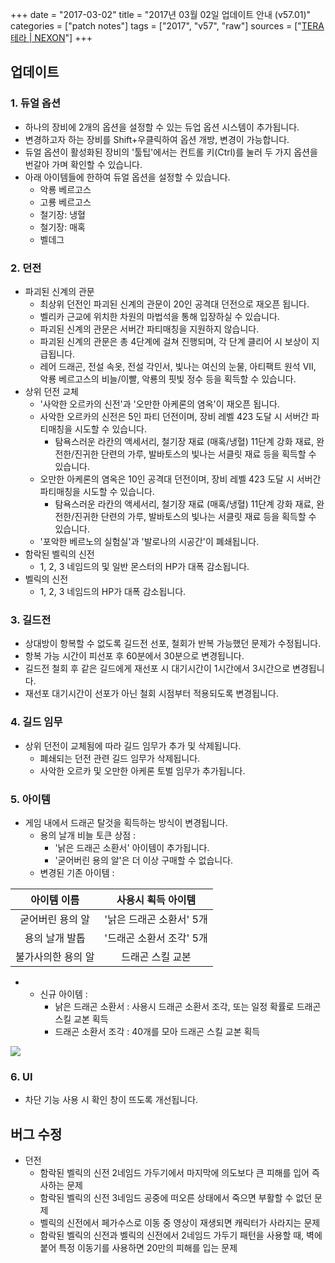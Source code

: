 +++
date = "2017-03-02"
title = "2017년 03월 02일 업데이트 안내 (v57.01)"
categories = ["patch notes"]
tags = ["2017", "v57", "raw"]
sources = ["[TERA 테라 | NEXON](http://tera.nexon.com/news/update/view.aspx?n4articlesn=266)"]
+++

## 업데이트

### **1.** 듀얼 옵션
- 하나의 장비에 2개의 옵션을 설정할 수 있는 듀업 옵션 시스템이 추가됩니다.
- 변경하고자 하는 장비를 Shift+우클릭하여 옵션 개방, 변경이 가능합니다.
- 듀얼 옵션이 활성화된 장비의 '툴팁'에서는 컨트롤 키(Ctrl)를 눌러 두 가지 옵션을 번갈아 가며 확인할 수 있습니다.
- 아래 아이템들에 한하여 듀얼 옵션을 설정할 수 있습니다.
  - 악룡 베르고스
  - 고룡 베르고스
  - 철기장: 냉혈
  - 철기장: 매혹
  - 벨데그

### **2.** 던전
- 파괴된 신계의 관문
  - 최상위 던전인 파괴된 신계의 관문이 20인 공격대 던전으로 재오픈 됩니다.
  - 벨리카 근교에 위치한 차원의 마법석을 통해 입장하실 수 있습니다.
  - 파괴된 신계의 관문은 서버간 파티매칭을 지원하지 않습니다.
  - 파괴된 신계의 관문은 총 4단계에 걸쳐 진행되며, 각 단계 클리어 시 보상이 지급됩니다.
  - 레어 드래곤, 전설 속옷, 전설 각인서, 빛나는 여신의 눈물, 아티팩트 원석 VII, 악룡 베르고스의 비늘/이빨, 악룡의 핏빛 정수 등을 획득할 수 있습니다.
- 상위 던전 교체
  - '사악한 오르카의 신전'과 '오만한 아케론의 염옥'이 재오픈 됩니다.
  - 사악한 오르카의 신전은 5인 파티 던전이며, 장비 레벨 423 도달 시 서버간 파티매칭을 시도할 수 있습니다.
    - 탐욕스러운 라칸의 액세서리, 철기장 재료 (매혹/냉혈) 11단계 강화 재료, 완전한/진귀한 단련의 가루, 발바토스의 빛나는 서클릿 재료 등을 획득할 수 있습니다.
  - 오만한 아케론의 염옥은 10인 공격대 던전이며, 장비 레벨 423 도달 시 서버간 파티매칭을 시도할 수 있습니다.
    - 탐욕스러운 라칸의 액세서리, 철기장 재료 (매혹/냉혈) 11단계 강화 재료, 완전한/진귀한 단련의 가루, 발바토스의 빛나는 서클릿 재료 등을 획득할 수 있습니다.
  - '포악한 베르노의 실험실'과 '발로나의 시공간'이 폐쇄됩니다.
- 함락된 벨릭의 신전
  - 1, 2, 3 네임드의 및 일반 몬스터의 HP가 대폭 감소됩니다.
- 벨릭의 신전
  - 1, 2, 3 네임드의 HP가 대폭 감소됩니다.

### **3.** 길드전
- 상대방이 항복할 수 없도록 길드전 선포, 철회가 반복 가능했던 문제가 수정됩니다.
- 항복 가능 시간이 피선포 후 60분에서 30분으로 변경됩니다.
- 길드전 철회 후 같은 길드에게 재선포 시 대기시간이 1시간에서 3시간으로 변경됩니다.
- 재선포 대기시간이 선포가 아닌 철회 시점부터 적용되도록 변경됩니다.

### **4.** 길드 임무
- 상위 던전이 교체됨에 따라 길드 임무가 추가 및 삭제됩니다.
  - 폐쇄되는 던전 관련 길드 임무가 삭제됩니다.
  - 사악한 오르카 및 오만한 아케론 토벌 임무가 추가됩니다.

### **5.** 아이템
- 게임 내에서 드래곤 탈것을 획득하는 방식이 변경됩니다.
  - 용의 날개 비늘 토큰 상점 :
    - '낡은 드래곤 소환서' 아이템이 추가됩니다.
    - '굳어버린 용의 알'은 더 이상 구매할 수 없습니다.
  - 변경된 기존 아이템 :

| 아이템 이름 | 사용시 획득 아이템 |
| :-: | :-: |
| 굳어버린 용의 알 | '낡은 드래곤 소환서' 5개 |
| 용의 날개 발톱 | '드래곤 소환서 조각' 5개 |
| 불가사의한 용의 알 | 드래곤 스킬 교본 |

- 
  - 신규 아이템 :
    - 낡은 드래곤 소환서 : 사용시 드래곤 소환서 조각, 또는 일정 확률로 드래곤 스킬 교본 획득
    - 드래곤 소환서 조각 : 40개를 모아 드래곤 스킬 교본 획득

![](/images/patch/v57-01_1.png)

### **6.** UI
- 차단 기능 사용 시 확인 창이 뜨도록 개선됩니다.

## 버그 수정

- 던전
  - 함락된 벨릭의 신전 2네임드 가두기에서 마지막에 의도보다 큰 피해를 입어 즉사하는 문제
  - 함락된 벨릭의 신전 3네임드 공중에 떠오른 상태에서 죽으면 부활할 수 없던 문제
  - 벨릭의 신전에서 페가수스로 이동 중 영상이 재생되면 캐릭터가 사라지는 문제
  - 함락된 벨릭의 신전과 벨릭의 신전에서 2네임드 가두기 패턴을 사용할 때, 벽에 붙어 특정 이동기를 사용하면 20만의 피해를 입는 문제
